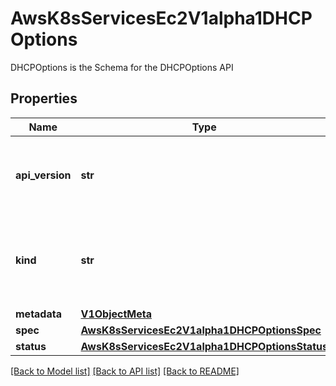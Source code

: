 # AwsK8sServicesEc2V1alpha1DHCPOptions

DHCPOptions is the Schema for the DHCPOptions API
## Properties
Name | Type | Description | Notes
------------ | ------------- | ------------- | -------------
**api_version** | **str** | APIVersion defines the versioned schema of this representation of an object. Servers should convert recognized schemas to the latest internal value, and may reject unrecognized values. More info: https://git.k8s.io/community/contributors/devel/sig-architecture/api-conventions.md#resources | [optional] 
**kind** | **str** | Kind is a string value representing the REST resource this object represents. Servers may infer this from the endpoint the kubernetes.client submits requests to. Cannot be updated. In CamelCase. More info: https://git.k8s.io/community/contributors/devel/sig-architecture/api-conventions.md#types-kinds | [optional] 
**metadata** | [**V1ObjectMeta**](V1ObjectMeta.md) |  | [optional] 
**spec** | [**AwsK8sServicesEc2V1alpha1DHCPOptionsSpec**](AwsK8sServicesEc2V1alpha1DHCPOptionsSpec.md) |  | [optional] 
**status** | [**AwsK8sServicesEc2V1alpha1DHCPOptionsStatus**](AwsK8sServicesEc2V1alpha1DHCPOptionsStatus.md) |  | [optional] 

[[Back to Model list]](../README.md#documentation-for-models) [[Back to API list]](../README.md#documentation-for-api-endpoints) [[Back to README]](../README.md)



